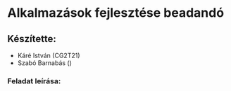 # Alkalmazások fejlesztése beadandó
## Készítette:
- Káré István (CG2T21)
- Szabó Barnabás ()

### Feladat leírása:
